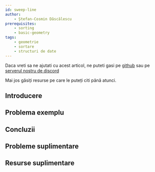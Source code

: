 ```yaml
---
id: sweep-line
author:
    - Ștefan-Cosmin Dăscălescu
prerequisites:
    - sorting
    - basic-geometry
tags:
    - geometrie
    - sortare
    - structuri de date
---
```


Daca vreti sa ne ajutati cu acest articol, ne puteti gasi pe
[github](https://github.com/roalgo-discord/arhiva-educationala) sau pe [serverul
nostru de discord](https://discord.gg/vdDRSmg3fC)

Mai jos găsiți resurse pe care le puteți citi până atunci.

## Introducere

## Problema exemplu

## Concluzii

## Probleme suplimentare

## Resurse suplimentare
